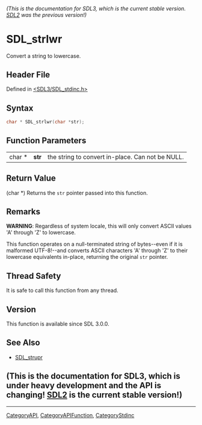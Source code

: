 ###### (This is the documentation for SDL3, which is the current stable version. [SDL2](https://wiki.libsdl.org/SDL2/) was the previous version!)
# SDL_strlwr

Convert a string to lowercase.

## Header File

Defined in [<SDL3/SDL_stdinc.h>](https://github.com/libsdl-org/SDL/blob/main/include/SDL3/SDL_stdinc.h)

## Syntax

```c
char * SDL_strlwr(char *str);
```

## Function Parameters

|        |         |                                                  |
| ------ | ------- | ------------------------------------------------ |
| char * | **str** | the string to convert in-place. Can not be NULL. |

## Return Value

(char *) Returns the `str` pointer passed into this function.

## Remarks

**WARNING**: Regardless of system locale, this will only convert ASCII
values 'A' through 'Z' to lowercase.

This function operates on a null-terminated string of bytes--even if it is
malformed UTF-8!--and converts ASCII characters 'A' through 'Z' to their
lowercase equivalents in-place, returning the original `str` pointer.

## Thread Safety

It is safe to call this function from any thread.

## Version

This function is available since SDL 3.0.0.

## See Also

- [SDL_strupr](SDL_strupr)


## (This is the documentation for SDL3, which is under heavy development and the API is changing! [SDL2](https://wiki.libsdl.org/SDL2/) is the current stable version!)



----
[CategoryAPI](CategoryAPI), [CategoryAPIFunction](CategoryAPIFunction), [CategoryStdinc](CategoryStdinc)

